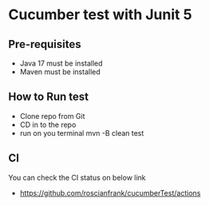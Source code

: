 # Cucumber test with Junit 5
## Pre-requisites 
    
  - Java 17 must be installed 
  - Maven must be installed

## How to Run test
 - Clone repo from Git
 - CD in to the repo 
 - run on you terminal mvn -B clean test

## CI
You can check the CI status on below link
- https://github.com/roscianfrank/cucumberTest/actions



